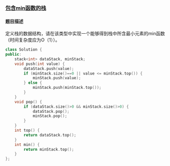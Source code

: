 ### [包含min函数的栈](https://www.nowcoder.com/practice/4c776177d2c04c2494f2555c9fcc1e49?tpId=13&tqId=11173&tPage=1&rp=1&ru=%2Fta%2Fcoding-interviews&qru=%2Fta%2Fcoding-interviews%2Fquestion-ranking)
#### 题目描述
定义栈的数据结构，请在该类型中实现一个能够得到栈中所含最小元素的min函数（时间复杂度应为O（1））。
```c++
class Solution {
public:
    stack<int> dataStack, minStack;
    void push(int value) {
        dataStack.push(value);
        if (minStack.size()==0 || value <= minStack.top()) {
            minStack.push(value);
        } else {
            minStack.push(minStack.top());
        }
    }
    void pop() {
        if (dataStack.size()>0 && minStack.size()>0) {
            dataStack.pop();
            minStack.pop();
        }
    }
    int top() {
        return dataStack.top();
    }
    int min() {
        return minStack.top();
    }
};
```